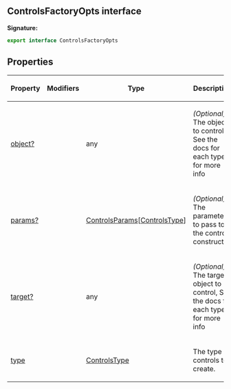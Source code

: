 
## ControlsFactoryOpts interface

**Signature:**

```typescript
export interface ControlsFactoryOpts 
```

## Properties

<table><thead><tr><th>

Property


</th><th>

Modifiers


</th><th>

Type


</th><th>

Description


</th></tr></thead>
<tbody><tr><td>

[object?](/reference/controlsfactoryopts/object.md)


</td><td>


</td><td>

any


</td><td>

_(Optional)_ The object to control, See the docs for each type for more info


</td></tr>
<tr><td>

[params?](/reference/controlsfactoryopts/params.md)


</td><td>


</td><td>

[ControlsParams](/reference/controlsparams.md)<!-- -->\[[ControlsType](/reference/controlstype.md)<!-- -->\]


</td><td>

_(Optional)_ The parameters to pass to the controls constructor.


</td></tr>
<tr><td>

[target?](/reference/controlsfactoryopts/target.md)


</td><td>


</td><td>

any


</td><td>

_(Optional)_ The target object to control, See the docs for each type for more info


</td></tr>
<tr><td>

[type](/reference/controlsfactoryopts/type.md)


</td><td>


</td><td>

[ControlsType](/reference/controlstype.md)


</td><td>

The type of controls to create.


</td></tr>
</tbody></table>
